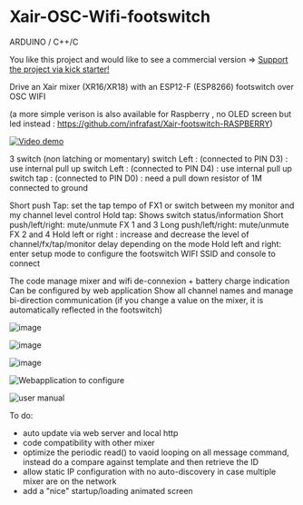 # Xair-OSC-Wifi-footswitch
ARDUINO / C++/C

You like this project and would like to see a commercial version => [Support the project via kick starter!](https://www.kickstarter.com/projects/xair/pedale-sans-fil-pour-commander-individuellement-un-mixer-son)

Drive an Xair mixer (XR16/XR18) with an ESP12-F (ESP8266) footswitch over OSC WIFI

(a more simple verison is also available for Raspberry , no OLED screen but led instead : https://github.com/infrafast/Xair-footswitch-RASPBERRY)

[![Video demo](http://img.youtube.com/vi/8BNjt5E4mcg/0.jpg)](http://www.youtube.com/watch?v=8BNjt5E4mcg)

3 switch (non latching or momentary)
switch Left : (connected to PIN D3) : use internal pull up
switch Left : (connected to PIN D4) : use internal pull up
switch tap  : (connected to PIN D0)  : need a pull down resistor of 1M connected to ground

Short push Tap: set the tap tempo of FX1 or switch between my monitor and my channel level control
Hold tap: Shows switch status/information
Short push/left/right: mute/unmute FX 1 and 3
Long push/left/right: mute/unmute FX 2 and 4
Hold left or right : increase and decrease the level of channel/fx/tap/monitor delay depending on the mode
Hold left and right: enter setup mode to configure the footswitch WIFI SSID and console to connect

The code manage mixer and wifi de-connexion + battery charge indication
Can be configured by web application
Show all channel names and manage bi-direction communication (if you change a value on the mixer, it is automatically reflected in the footswitch)


![image](https://user-images.githubusercontent.com/21040071/71670428-14fe0400-2d70-11ea-958e-ed8e403b05a7.png)

![image](https://user-images.githubusercontent.com/21040071/71670458-2d6e1e80-2d70-11ea-8b30-1f0d794dd4bf.png)

![image](https://user-images.githubusercontent.com/21040071/71670484-4080ee80-2d70-11ea-8a26-32d7928419d2.png)

![Webapplication to configure](https://user-images.githubusercontent.com/21040071/73779334-e15a3380-478c-11ea-923a-6042a878fa9a.png)

![user manual](https://user-images.githubusercontent.com/21040071/73779260-c1c30b00-478c-11ea-8f3d-1c95ec042091.png)

To do:
* auto update via web server and local http
* code compatibility with other mixer
* optimize the periodic read() to vaoid looping on all message command, instead do a compare against template and then retrieve the ID
* allow static IP configuration with no auto-discovery in case multiple mixer are on the network
* add a "nice" startup/loading animated screen
